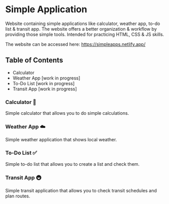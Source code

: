 # Simple Application

Website containing simple applications like calculator, weather app, to-do list &amp; transit app. The website offers a better organization & workflow by providing those simple tools. Intended for practicing HTML, CSS &amp; JS skills.

The website can be accessed here: https://simpleapps.netlify.app/

## Table of Contents

- Calculator
- Weather App [work in progress]
- To-Do List [work in progress]
- Transit App [work in progress]

### Calculator 📱

Simple calculator that allows you to do simple calculations.

### Weather App ☁️

Simple weather application that shows local weather.

### To-Do List ✅

Simple to-do list that allows you to create a list and check them.

### Transit App 🚇

Simple transit application that allows you to check transit schedules and plan routes.
